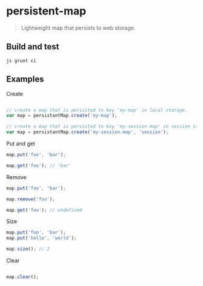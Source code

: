 persistent-map
==============

> Lightweight map that persists to web storage.

## Build and test

``js
grunt ci
``

## Examples

Create

```js

// create a map that is persisted to key 'my-map' in local storage.
var map = persistantMap.create('my-map');

// create a map that is persisted to key 'my-session-map' in session storage.
var map = persistantMap.create('my-session-map', 'session');
```

Put and get

```js
map.put('foo', 'bar');

map.get('foo');	// 'bar'
```

Remove

```js
map.put('foo', 'bar');

map.remove('foo');

map.get('foo');	// undefined
```

Size

```js
map.put('foo', 'bar');
map.put('hello', 'world');

map.size();	// 2

```

Clear

```js

map.clear();

```


